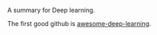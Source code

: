 
A summary for Deep learning.

The first good github is [awesome-deep-learning](https://github.com/ChristosChristofidis/awesome-deep-learning).  
